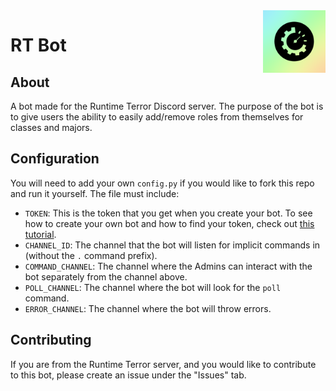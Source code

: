 <img src="RT_Logo.png" alt="Logo" title = "Logo" align="right" width="100" height="100" />

# RT Bot
## About
A bot made for the Runtime Terror Discord server. The purpose of the bot is to give users the ability to easily add/remove roles from themselves for classes and majors.
## Configuration
You will need to add your own `config.py` if you would like to fork this repo and run it yourself. The file must include:
* `TOKEN`: This is the token that you get when you create your bot. To see how to create your own bot and how to find your token, check out [this tutorial](https://discordpy.readthedocs.io/en/latest/discord.html).
* `CHANNEL_ID`: The channel that the bot will listen for implicit commands in (without the `.` command prefix).
* `COMMAND_CHANNEL`: The channel where the Admins can interact with the bot separately from the channel above.
* `POLL_CHANNEL`: The channel where the bot will look for the `poll` command.
* `ERROR_CHANNEL`: The channel where the bot will throw errors.
## Contributing
If you are from the Runtime Terror server, and you would like to contribute to this bot, please create an issue under the "Issues" tab.